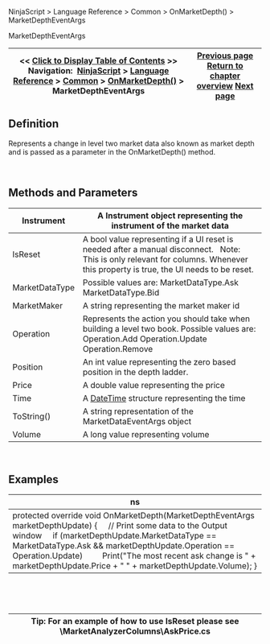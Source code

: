 ﻿


NinjaScript \> Language Reference \> Common \> OnMarketDepth() \> MarketDepthEventArgs






















MarketDepthEventArgs







| \<\< [Click to Display Table of Contents](marketdeptheventargs.md) \>\> **Navigation:**     [NinjaScript](ninjascript-1.md) \> [Language Reference](language_reference_wip-1.md) \> [Common](common-1.md) \> [OnMarketDepth()](onmarketdepth-1.md) \> MarketDepthEventArgs | [Previous page](onmarketdepth-1.md) [Return to chapter overview](onmarketdepth-1.md) [Next page](onstatechange-1.md) |
| --- | --- |











## Definition


Represents a change in level two market data also known as market depth and is passed as a parameter in the OnMarketDepth() method.   

 


## Methods and Parameters




| Instrument | A Instrument object representing the instrument of the market data |
| --- | --- |
| IsReset | A bool value representing if a UI reset is needed after a manual disconnect.   Note: This is only relevant for columns. Whenever this property is true, the UI needs to be reset. |
| MarketDataType | Possible values are: MarketDataType.Ask MarketDataType.Bid |
| MarketMaker | A string representing the market maker id |
| Operation | Represents the action you should take when building a level two book. Possible values are: Operation.Add Operation.Update Operation.Remove |
| Position | An int value representing the zero based position in the depth ladder. |
| Price | A double value representing the price |
| Time | A [DateTime](http://msdn2.microsoft.com/en-us/library/system.datetime.aspx) structure representing the time |
| ToString() | A string representation of the MarketDataEventArgs object |
| Volume | A long value representing volume |



 


## Examples




| ns |
| --- |
| protected override void OnMarketDepth(MarketDepthEventArgs marketDepthUpdate) {      // Print some data to the Output window      if (marketDepthUpdate.MarketDataType \=\= MarketDataType.Ask \&\& marketDepthUpdate.Operation \=\= Operation.Update)          Print("The most recent ask change is " \+ marketDepthUpdate.Price \+ " " \+ marketDepthUpdate.Volume); } |



 


 




| Tip: For an example of how to use IsReset please see \\MarketAnalyzerColumns\\AskPrice.cs |
| --- |









